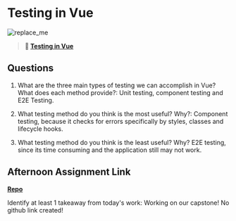 # Testing in Vue

![replace_me](https://codeworks.blob.core.windows.net/public/assets/img/illustrations/placeholder.svg)

> **📖 [Testing in Vue](https://codeworksacademy.com/fs-student-guide/resources/wk8-9/04-Vue-Testing)**

## Questions

1. What are the three main types of testing we can accomplish in Vue? What does each method provide?: Unit testing, component testing and E2E Testing.

2. What testing method do you think is the most useful? Why?: Component testing, because it checks for errors specifically by styles, classes and lifecycle hooks.

3. What testing method do you think is the least useful? Why? E2E testing, since its time consuming and the application still may not work. 

## Afternoon Assignment Link

**[Repo](https://github.com/LucasPlummer/<ASSIGNMENT_REPO>)**

Identify at least 1 takeaway from today's work: Working on our capstone! No github link created!
